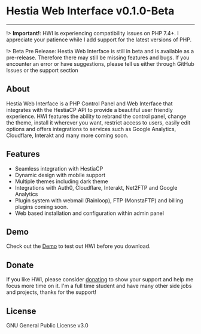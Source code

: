 # Hestia Web Interface v0.1.0-Beta
<hr>


!> **Important!**: HWI is experiencing compatibility issues on PHP 7.4+. I appreciate your patience while I add support for the latest versions of PHP.

!> Beta Pre Release: Hestia Web Interface is still in beta and is available as a pre-release. Therefore there may still be missing features and bugs. If you encounter an error or have suggestions, please tell us either through GitHub Issues or the support section

## About

Hestia Web Interface is a PHP Control Panel and Web Interface that integrates with the HestiaCP API to provide a beautiful user friendly experience. HWI features the ability to rebrand the control panel, change the theme, install it wherever you want, restrict access to users, easily edit options and offers integrations to services such as Google Analytics, Cloudflare, Interakt and many more coming soon. 

## Features

- Seamless integration with HestiaCP
- Dynamic design with mobile support
- Multiple themes including dark theme
- Integrations with Auth0, Cloudflare, Interakt, Net2FTP and Google Analytics
- Plugin system with webmail (Rainloop), FTP (MonstaFTP) and billing plugins coming soon.
- Web based installation and configuration within admin panel

## Demo

Check out the [Demo](https://cdgtech.one/hwi/demo.php) to test out HWI before you download.

## Donate

If you like HWI, please consider [donating](http://paypal.me/CJREvents) to show your support and help me focus more time on it. I'm a full time student and have many other side jobs and projects, thanks for the support!

## License

GNU General Public License v3.0
